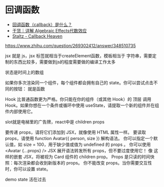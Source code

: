 # 回调函数

- [回调函数（callback）是什么？](https://www.zhihu.com/question/19801131)
- [干货｜详解 Algebraic Effects代数效应](https://zhuanlan.zhihu.com/p/380855727)
- [Staltz - Callback Heaven](https://zhuanlan.zhihu.com/p/38039481)


https://www.zhihu.com/question/269302412/answer/348510735


jsx 就是 js，jsx 标签就相当于createElement函数，模板相当于 字符串，需要定制的东西比较多，需要做到js的程度需要做的编译工作太多

状态是时间上的数组

如果你多次渲染同一个组件，每个组件都会拥有自己的 state。你可以尝试点击不同的按钮：
就是函数

Hook 比普通函数更为严格。你只能在你的组件（或其他 Hook）的 顶层 调用 Hook。如果你想在一个条件或循环中使用 useState，请提取一个新的组件并在组件内部使用它。


slot就是电梯里的广告牌，react中是 children props

要传递 props，请将它们添加到 JSX，就像使用 HTML 属性一样。
要读取 props，请使用 function Avatar({ person, size }) 解构语法。
你可以指定一个默认值，如 size = 100，用于缺少值或值为 undefined 的 props 。
你可以使用 <Avatar {...props} /> JSX 展开语法转发所有 props，但不要过度使用它！
像 <Card><Avatar /></Card> 这样的嵌套 JSX，将被视为 Card 组件的 children prop。
Props 是只读的时间快照：每次渲染都会收到新版本的 props。
你不能改变 props。当你需要交互性时，你可以设置 state。

demo state
活在过去


